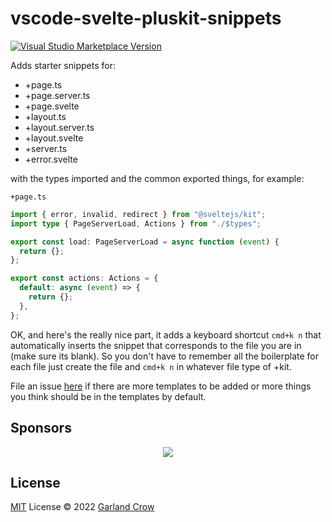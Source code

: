 # vscode-svelte-pluskit-snippets

<a href="https://marketplace.visualstudio.com/items?itemName=garlandcrow.vscode-svelte-pluskit-snippets" target="__blank"><img src="https://img.shields.io/visual-studio-marketplace/v/garlandcrow.vscode-svelte-pluskit-snippets.svg?color=eee&amp;label=VS%20Code%20Marketplace&logo=visual-studio-code" alt="Visual Studio Marketplace Version" /></a>

Adds starter snippets for:

- +page.ts
- +page.server.ts
- +page.svelte
- +layout.ts
- +layout.server.ts
- +layout.svelte
- +server.ts
- +error.svelte

with the types imported and the common exported things, for example:

`+page.ts`

```ts
import { error, invalid, redirect } from "@sveltejs/kit";
import type { PageServerLoad, Actions } from "./$types";

export const load: PageServerLoad = async function (event) {
  return {};
};

export const actions: Actions = {
  default: async (event) => {
    return {};
  },
};
```

OK, and here's the really nice part, it adds a keyboard shortcut `cmd+k n` that automatically inserts the snippet that corresponds to the file you are in (make sure its blank). So you don't have to remember all the boilerplate for each file just create the file and `cmd+k n` in whatever file type of +kit.

File an issue [here](https://github.com/garlandcrow/vscode-svelte-pluskit-snippets/issues) if there are more templates to be added or more things you think should be in the templates by default.

## Sponsors

<p align="center">
  <a href="https://cdn.jsdelivr.net/gh/garlandcrow/static/sponsors.svg">
    <img src='https://cdn.jsdelivr.net/gh/garlandcrow/static/sponsors.png'/>
  </a>
</p>

## License

[MIT](./LICENSE) License © 2022 [Garland Crow](https://github.com/garlandcrow)
